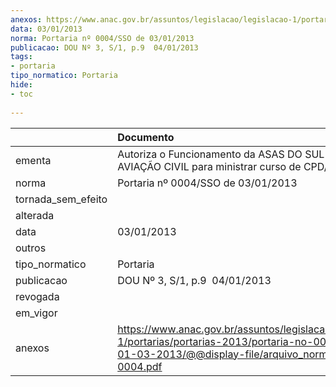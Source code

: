 ```yaml
---
anexos: https://www.anac.gov.br/assuntos/legislacao/legislacao-1/portarias/portarias-2013/portaria-no-0004-sso-de-01-03-2013/@@display-file/arquivo_norma/PA2013-0004.pdf
data: 03/01/2013
norma: Portaria nº 0004/SSO de 03/01/2013
publicacao: DOU Nº 3, S/1, p.9  04/01/2013
tags:
- portaria
tipo_normatico: Portaria
hide: 
- toc 
 
---
```


|                    | Documento                                                                                                                                                         |
|:-------------------|:------------------------------------------------------------------------------------------------------------------------------------------------------------------|
| ementa             | Autoriza o Funcionamento da ASAS DO SUL ESCOLA DE AVIAÇÃO CIVIL para ministrar curso de CPD/CPR.                                                                  |
| norma              | Portaria nº 0004/SSO de 03/01/2013                                                                                                                                |
| tornada_sem_efeito |                                                                                                                                                                   |
| alterada           |                                                                                                                                                                   |
| data               | 03/01/2013                                                                                                                                                        |
| outros             |                                                                                                                                                                   |
| tipo_normatico     | Portaria                                                                                                                                                          |
| publicacao         | DOU Nº 3, S/1, p.9  04/01/2013                                                                                                                                    |
| revogada           |                                                                                                                                                                   |
| em_vigor           |                                                                                                                                                                   |
| anexos             | https://www.anac.gov.br/assuntos/legislacao/legislacao-1/portarias/portarias-2013/portaria-no-0004-sso-de-01-03-2013/@@display-file/arquivo_norma/PA2013-0004.pdf |